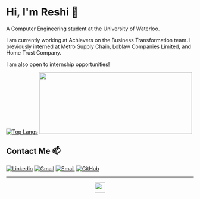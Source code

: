 # Hi, I'm Reshi 👋

<!-- <img src="https://github.com/ReshiAdavan/ReshiAdavan/blob/master/imgs/ReshiBanner.PNG" width="1000" height="275"/> -->

<!-- **A Computer Engineering student at the University of Waterloo, with a particular interest in Machine Learning and Distributed Systems.** -->

<!-- - Computer Engineering Student @ UWaterloo (Class of 2025)
- Software Dev @ Achievers. Previously @ Metro Supply Chain, Loblaw Companies Limited, Home Trust Company in SWE
- Interests in Machine Learning and Distributed Systems
- Seeking Part-time/Full-time internships -->

A Computer Engineering student at the University of Waterloo.

I am currently working at Achievers on the Business Transformation team. I previously interned at Metro Supply Chain, Loblaw Companies Limited, and Home Trust Company.

I am also open to internship opportunities!

<!-- ## Technical Skills 🔭

- **_Languages_**: Python, C/C++, C#, JavaScript/TypeScript, Go, PHP, SQL, GraphQL, HTML, CSS
- **_Frameworks/Libraries_**: ASP.NET, Express, React, Node, Flask, PyTorch, PySpark, TensorFlow, Keras, Pandas, NumPy, OpenCV
- **_Tools_**: Azure, GCP, AWS, Docker, Kubernetes, Nginx, RabbitMQ, gRPC, Apache Kafka, Elastic, MongoDB, PostgreSQL, Redis, Git -->

<!-- Langs
![Python](https://img.shields.io/badge/Python-2F3134?style=flat&logo=python&logoColor=blue)
![C#](https://img.shields.io/badge/C%23-003545?style=flat&logo=c-sharp&logoColor=white)
![JavaScript](https://img.shields.io/badge/-JavaScript-05122A?style=flat&logo=javascript)
![TypeScript](https://img.shields.io/badge/TypeScript-007ACC?style=flat&logo=typescript&logoColor=white)
![C++](https://img.shields.io/badge/-C++-05122A?style=flat&logo=C%2B%2B&logoColor=00599C)
![C](https://img.shields.io/badge/-C-05122A?style=flat&logo=C&logoColor=A8B9CC)
![HTML5](https://img.shields.io/badge/-HTML5-E34F26?style=flat-square&logo=html5&logoColor=white)
![CSS3](https://img.shields.io/badge/-CSS3-1572B6?style=flat-square&logo=css3) -->

<!-- Frameworks/Libraries
![ASP.NET](https://img.shields.io/badge/ASP.NET-512BD4?style=flat&logo=dotnet&logoColor=white)
![Express](https://img.shields.io/badge/Express.js-000000?style=flat&logo=express&logoColor=white)
![React](https://img.shields.io/badge/-React-05122A?style=flat&logo=react)
![Node](https://img.shields.io/badge/-Node.js-05122A?style=flat&logo=node.js)
![Flask](https://img.shields.io/badge/Flask-000000?style=flat&logo=flask&logoColor=white)
![OpenCV](https://img.shields.io/badge/OpenCV-27338e?style=flat&logo=OpenCV&logoColor=white)
![TensorFlow](https://img.shields.io/badge/TensorFlow-181818?style=flat&logo=TensorFlow&logoColor=white)
![PyTorch](https://img.shields.io/badge/PyTorch-EE4C2C?style=flat&logo=PyTorch&logoColor=white)
![NumPy](https://img.shields.io/badge/Numpy-777BB4?style=flat&logo=numpy&logoColor=white)
![Bootstrap](https://img.shields.io/badge/Bootstrap-563D7C?style=flat&logo=bootstrap&logoColor=white) -->

<!-- Tools
![Git](https://img.shields.io/badge/-Git-05122A?style=flat&logo=git)
![Azure](https://img.shields.io/badge/Azure-0078D7?style=flat&logo=azure-devops&logoColor=white)
![Docker](https://img.shields.io/badge/Docker-27273D?style=flat&logo=docker&logoColor=white)
![Kubernetes](https://img.shields.io/badge/Kubernetes-326ce5.svg?&style=flat&logo=kubernetes&logoColor=white)
![Nginx](https://img.shields.io/badge/Nginx-009639?style=flat&logo=nginx&logoColor=white)
![RabbitMQ](https://img.shields.io/badge/RabbitMQ-%23FF6600.svg?&style=flat&logo=rabbitmq&logoColor=white)
![SQL Server](https://img.shields.io/badge/SQL_Server-CC2927?style=flat&logo=microsoft-sql-server&logoColor=white)
![MongoDB](https://img.shields.io/badge/MongoDB-4EA94B?style=flat&logo=mongodb&logoColor=white)
![SQLite](https://img.shields.io/badge/SQLite-07405E?style=flat&logo=sqlite&logoColor=white)
![Postman](https://img.shields.io/badge/Postman-FF6C37?style=flat&logo=Postman&logoColor=white)
![Jira](https://img.shields.io/badge/Jira-0052CC?style=flat&logo=Jira&logoColor=white) -->

[![Top Langs](https://github-readme-stats.vercel.app/api/top-langs/?username=ReshiAdavan&layout=compact&theme=apprentice&langs_count=8&custom_title=Reshi%27s%20Languages&hide=C,Pascal,jupyter%20notebook,html,css,dockerfile&card_width=380)](https://github.com/anuraghazra/github-readme-stats)
<img src="https://media.giphy.com/media/dWesBcTLavkZuG35MI/giphy.gif" width="410" height="165" />

<!--
Height of Lang Card used to be 190. Just keeping note...
-->

## Contact Me 📫

<!--
Email: [rtadavan@uwaterloo.ca](mailto:rtadavan@uwaterloo.ca)
LinkedIn: [linkedin.com/in/reshiadavan](https://www.linkedin.com/in/reshiadavan/)
-->

<!--
[![Email](https://img.shields.io/badge/rtadavan@uwaterloo.ca-0078D4?logo=microsoft-outlook&logoColor=white)](mailto:rtadavan@uwaterloo.ca)
[![Gmail](https://img.shields.io/badge/reshiadavan27@gmail.com-c14438?&logo=Gmail&logoColor=white)](mailto:reshiadavan27@gmail.com)
[![Linkedin](https://img.shields.io/badge/-Reshi_Adavan-blue?logo=Linkedin&logoColor=white)](https://www.linkedin.com/in/reshiadavan/)
-->

[![Linkedin](https://img.shields.io/badge/LinkedIn-0077B5?style=for-the-badge&logo=linkedin&logoColor=white)](https://www.linkedin.com/in/reshiadavan/)
[![Gmail](https://img.shields.io/badge/Gmail-D14836?style=for-the-badge&logo=gmail&logoColor=white)](mailto:reshiadavan27@gmail.com)
[![Email](https://img.shields.io/badge/Outlook-0078D4?style=for-the-badge&logo=microsoft-outlook&logoColor=white)](mailto:rtadavan@uwaterloo.ca)
[![GitHub](https://img.shields.io/badge/GitHub-100000?style=for-the-badge&logo=github&logoColor=white)](https://github.com/ReshiAdavan/ReshiAdavan)

<!-- [![Resume](https://img.shields.io/badge/Resume-%23E01F3D.svg?&style=for-the-badge&logoColor=white)](https://github.com/ReshiAdavan/Replica)
[![Website](https://img.shields.io/badge/Google_chrome-4285F4?style=for-the-badge&logo=Google-chrome&logoColor=white)](https://github.com/ReshiAdavan/ReshiAdavan)
[![Views](https://komarev.com/ghpvc/?username=ReshiAdavan&color=orange&style=flat-square&label=Views:)](https://github.com/ReshiAdavan/LeetCode) -->

---

<p align="center">
    <a href="https://github.com/ReshiAdavan/ReshiAdavan">
    <img src="https://komarev.com/ghpvc/?username=ReshiAdavan&color=cc00cc&style=flat-square&label=Views:" height=28/>
    </a>
</p>

<!--
**ReshiAdavan/ReshiAdavan** is a ✨ _special_ ✨ repository because its `README.md` (this file) appears on your GitHub profile.

Here are some ideas to get you started:

- 🔭 I’m currently working on ...
- 🌱 I’m currently learning ...
- 👯 I’m looking to collaborate on ...
- 🤔 I’m looking for help with ...
- 💬 Ask me about ...
- 📫 How to reach me: ...
- 😄 Pronouns: ...
- ⚡ Fun fact: ...
-->
